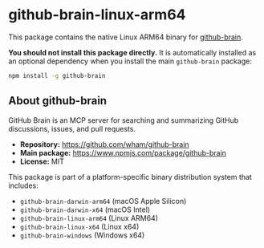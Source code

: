 # github-brain-linux-arm64

This package contains the native Linux ARM64 binary for [github-brain](https://www.npmjs.com/package/github-brain).

**You should not install this package directly.** It is automatically installed as an optional dependency when you install the main `github-brain` package:

```bash
npm install -g github-brain
```

## About github-brain

GitHub Brain is an MCP server for searching and summarizing GitHub discussions, issues, and pull requests.

- **Repository:** https://github.com/wham/github-brain
- **Main package:** https://www.npmjs.com/package/github-brain
- **License:** MIT

This package is part of a platform-specific binary distribution system that includes:

- `github-brain-darwin-arm64` (macOS Apple Silicon)
- `github-brain-darwin-x64` (macOS Intel)
- `github-brain-linux-arm64` (Linux ARM64)
- `github-brain-linux-x64` (Linux x64)
- `github-brain-windows` (Windows x64)
